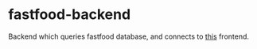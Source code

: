 # fastfood-backend
Backend which queries fastfood database, and connects to [this](https://fastfood-nutrition-site.vercel.app/) frontend.
